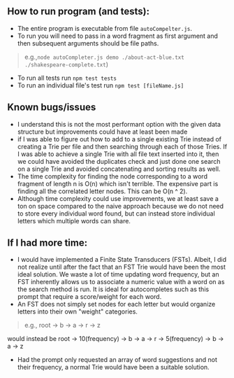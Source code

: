 ## How to run program (and tests):

* The entire program is executable from file `autoCompelter.js`.
* To run you will need to pass in a word fragment as first argument and then subsequent arguments should be file paths.
> e.g.,`node autoCompleter.js demo ./about-act-blue.txt ./shakespeare-complete.txt`)

* To run all tests run `npm test tests`
* To run an individual file's test run `npm test [fileName.js]`


## Known bugs/issues
* I understand this is not the most performant option with the given data structure but improvements could have at least been made
* if I was able to figure out how to add to a single existing Trie instead of creating a Trie per file and then searching through each of those Tries. If I was able to achieve a single Trie with all file text inserted into it, then we could have avoided the duplicates check and just done one search on a single Trie and avoided concatenating and sorting results as well. 
* The time complexity for finding the node corresponding to a word fragment of length n is O(n) which isn't terrible. The expensive part is finding all the correlated letter nodes. This can be O(n ^ 2). 
* Although time complexity could use improvements, we at least save a ton on space compared to the naive approach because we do not need to store every individual word found, but can instead store individual letters which multiple words can share. 

## If I had more time:
*  I would have implemented a Finite State Transducers (FSTs). Albeit, I did not realize until after the fact that an FST Trie would have been
the most ideal solution. We waste a lot of time updating word frequency, but an FST inherently allows us to associate a numeric value with a word on as the search method is run. It is ideal for autocompletes such as this prompt that require a score/weight for each word.
* An FST does not simply set nodes for each letter but would organize letters into their own "weight" categories.
> e.g., root -> b -> a -> r
                       -> z

would instead be root -> 10(frequency) -> b -> a -> r 
                      -> 5(frequency) -> b -> a -> z
* Had the prompt only requested an array of word suggestions and not their frequency, a normal Trie would have been a suitable solution.